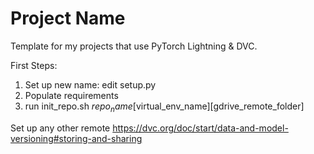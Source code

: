 # Project Name
Template for my projects that use PyTorch Lightning & DVC.

First Steps:
1. Set up new name: edit setup.py
2. Populate requirements
3. run init\_repo.sh $repo_name [$virtual_env_name$] [$gdrive_remote_folder]

Set up any other remote
https://dvc.org/doc/start/data-and-model-versioning#storing-and-sharing
